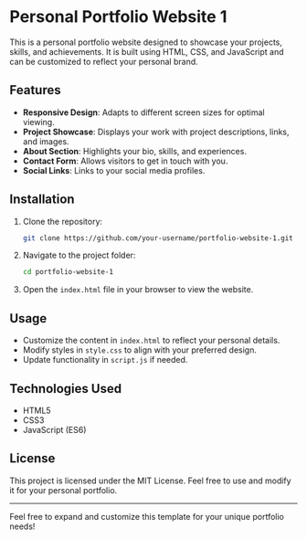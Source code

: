# Personal Portfolio Website 1

This is a personal portfolio website designed to showcase your projects, skills, and achievements. It is built using HTML, CSS, and JavaScript and can be customized to reflect your personal brand.

## Features

- **Responsive Design**: Adapts to different screen sizes for optimal viewing.
- **Project Showcase**: Displays your work with project descriptions, links, and images.
- **About Section**: Highlights your bio, skills, and experiences.
- **Contact Form**: Allows visitors to get in touch with you.
- **Social Links**: Links to your social media profiles.

## Installation

1. Clone the repository:
   ```bash
   git clone https://github.com/your-username/portfolio-website-1.git
   ```
2. Navigate to the project folder:
   ```bash
   cd portfolio-website-1
   ```
3. Open the `index.html` file in your browser to view the website.

## Usage

- Customize the content in `index.html` to reflect your personal details.
- Modify styles in `style.css` to align with your preferred design.
- Update functionality in `script.js` if needed.

## Technologies Used

- HTML5
- CSS3
- JavaScript (ES6)

## License

This project is licensed under the MIT License. Feel free to use and modify it for your personal portfolio.

---


Feel free to expand and customize this template for your unique portfolio needs!

